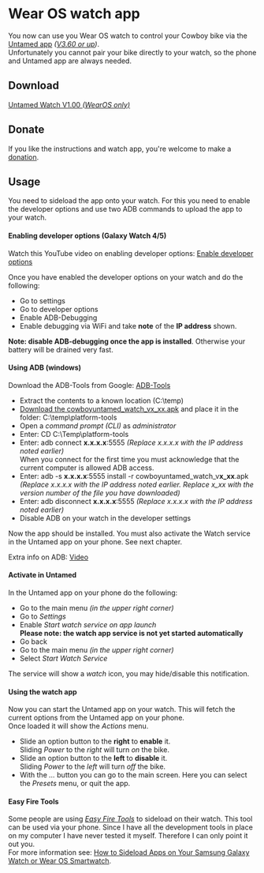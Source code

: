 # Wear OS watch app

You now can use you Wear OS watch to control your Cowboy bike via the [Untamed app](https://github.com/Imaginous/Cowboy_Untamed) *([V3.60 or up](https://github.com/Imaginous/Cowboy_Untamed/releases/latest))*.<br>
Unfortunately you cannot pair your bike directly to your watch, so the phone and Untamed app are always needed.<br>

## Download
[Untamed Watch V1.00 *(WearOS only)*](https://github.com/Imaginous/Cowboy_Untamed/releases/download/V3.61/cowboyuntamed_watch_v1_00.apk)

## Donate
If you like the instructions and watch app, you're welcome to make a [donation](https://github.com/Imaginous/Cowboy_Untamed/blob/main/README.md#donate). 

## Usage

You need to sideload the app onto your watch. 
For this you need to enable the developer options and use two ADB commands to upload the app to your watch.

#### Enabling developer options (Galaxy Watch 4/5)
Watch this YouTube video on enabling developer options: [Enable developer options](https://www.youtube.com/watch?v=i4VtRxtBLrM)

Once you have enabled the developer options on your watch and do the following:
- Go to settings
- Go to developer options
- Enable ADB-Debugging
- Enable debugging via WiFi and take **note** of the **IP address** shown.

**Note: disable ADB-debugging once the app is installed**. Otherwise your battery will be drained very fast.

#### Using ADB (windows)
Download the ADB-Tools from Google: [ADB-Tools](https://developer.android.com/studio/releases/platform-tools)

- Extract the contents to a known location (C:\temp)
- [Download the cowboyuntamed_watch_vx_xx.apk](https://github.com/Imaginous/Cowboy_Untamed/edit/main/WatchApp.md#download) and place it in the folder: C:\temp\platform-tools
- Open a *command prompt (CLI)* as *administrator*
- Enter: CD C:\Temp\platform-tools
- Enter: adb connect **x.x.x.x**:5555 *(Replace x.x.x.x with the IP address noted earlier)*<br>
When you connect for the first time you must acknowledge that the current computer is allowed ADB access.
- Enter: adb -s **x.x.x.x**:5555 install -r cowboyuntamed_watch_v**x_xx**.apk *(Replace x.x.x.x with the IP address noted earlier. Replace x_xx with the version number of the file you have downloaded)*
- Enter: adb disconnect **x.x.x.x**:5555 *(Replace x.x.x.x with the IP address noted earlier)*
- Disable ADB on your watch in the developer settings 

Now the app should be installed. You must also activate the Watch service in the Untamed app on your phone. See next chapter.

Extra info on ADB: [Video](https://www.youtube.com/watch?v=WDboArbdFIo)

#### Activate in Untamed
In the Untamed app on your phone do the following:
- Go to the main menu *(in the upper right corner)*
- Go to *Settings*
- Enable *Start watch service on app launch*<br>**Please note: the watch app service is not yet started automatically**
- Go back
- Go to the main menu *(in the upper right corner)*
- Select *Start Watch Service*

The service will show a *watch* icon, you may hide/disable this notification.

#### Using the watch app
Now you can start the Untamed app on your watch. This will fetch the current options from the Untamed app on your phone.<br>
Once loaded it will show the *Actions*  menu.
- Slide an option button to the **right** to **enable** it.<br>Sliding *Power* to the *right* will turn *on* the bike.
- Slide an option button to the **left** to **disable** it.<br>Sliding *Power* to the *left* will turn *off* the bike.
- With the *...* button you can go to the main screen. Here you can select the *Presets* menu, or quit the app.

#### Easy Fire Tools
Some people are using [*Easy Fire Tools*](https://www.anrdoezrs.net/links/7251228/type/dlg/sid/UUmuoUeUpU2020402/https://play.google.com/store/apps/details?id=de.agondev.easyfiretools) to sideload on their watch. This tool can be used via your phone. Since I have all the development tools in place on my computer I have never tested it myself. Therefore I can only point it out you.<br>
For more information see: [How to Sideload Apps on Your Samsung Galaxy Watch or Wear OS Smartwatch](https://www.makeuseof.com/sideload-apps-wear-os-galaxy-watch/).



